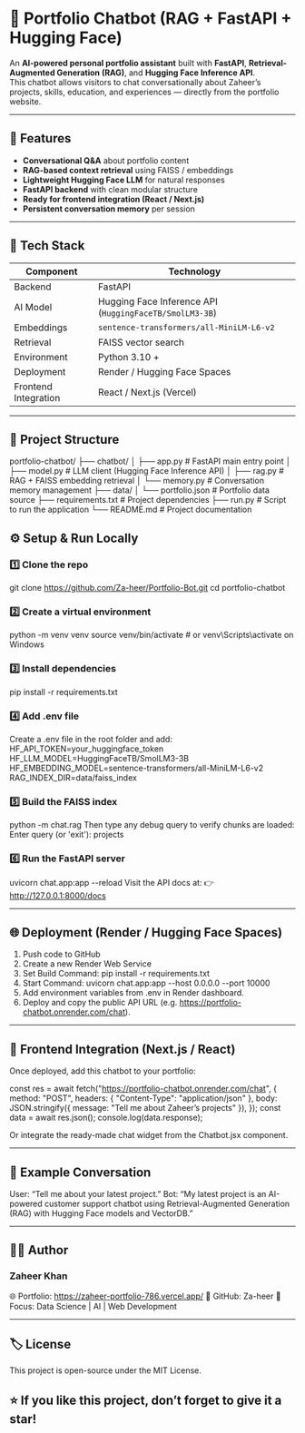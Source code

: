 # 🤖 Portfolio Chatbot (RAG + FastAPI + Hugging Face)

An **AI-powered personal portfolio assistant** built with **FastAPI**, **Retrieval-Augmented Generation (RAG)**, and **Hugging Face Inference API**.  
This chatbot allows visitors to chat conversationally about Zaheer’s projects, skills, education, and experiences — directly from the portfolio website.

---

## 🚀 Features

- **Conversational Q&A** about portfolio content  
- **RAG-based context retrieval** using FAISS / embeddings  
- **Lightweight Hugging Face LLM** for natural responses  
- **FastAPI backend** with clean modular structure  
- **Ready for frontend integration (React / Next.js)**  
- **Persistent conversation memory** per session  

---

## 🧠 Tech Stack

| Component            | Technology                                              |
| -------------------- | ------------------------------------------------------- |
| Backend              | FastAPI                                                 |
| AI Model             | Hugging Face Inference API (`HuggingFaceTB/SmolLM3-3B`) |
| Embeddings           | `sentence-transformers/all-MiniLM-L6-v2`                |
| Retrieval            | FAISS vector search                                     |
| Environment          | Python 3.10 +                                           |
| Deployment           | Render / Hugging Face Spaces                            |
| Frontend Integration | React / Next.js (Vercel)                                |

---

## 📁 Project Structure

portfolio-chatbot/
├── chatbot/
│   ├── app.py          # FastAPI main entry point
│   ├── model.py        # LLM client (Hugging Face Inference API)
│   ├── rag.py          # RAG + FAISS embedding retrieval
│   └── memory.py       # Conversation memory management
├── data/
│       └── portfolio.json # Portfolio data source
├── requirements.txt # Project dependencies
├── run.py              # Script to run the application
└── README.md           # Project documentation

## ⚙️ Setup & Run Locally

### 1️⃣ Clone the repo
git clone https://github.com/Za-heer/Portfolio-Bot.git
cd portfolio-chatbot

### 2️⃣ Create a virtual environment
python -m venv venv
source venv/bin/activate   # or venv\Scripts\activate on Windows

### 3️⃣ Install dependencies
pip install -r requirements.txt

### 4️⃣ Add .env file
Create a .env file in the root folder and add:
HF_API_TOKEN=your_huggingface_token
HF_LLM_MODEL=HuggingFaceTB/SmolLM3-3B
HF_EMBEDDING_MODEL=sentence-transformers/all-MiniLM-L6-v2
RAG_INDEX_DIR=data/faiss_index

### 5️⃣ Build the FAISS index
python -m chat.rag
Then type any debug query to verify chunks are loaded:
Enter query (or 'exit'): projects

### 6️⃣ Run the FastAPI server
uvicorn chat.app:app --reload
Visit the API docs at:
👉 http://127.0.0.1:8000/docs


---
## 🌐 Deployment (Render / Hugging Face Spaces)
1. Push code to GitHub
2. Create a new Render Web Service
3. Set Build Command:
   pip install -r requirements.txt
4. Start Command:
   uvicorn chat.app:app --host 0.0.0.0 --port 10000
5. Add environment variables from .env in Render dashboard.
6. Deploy and copy the public API URL (e.g. https://portfolio-chatbot.onrender.com/chat).
   

---
## 💬 Frontend Integration (Next.js / React)
Once deployed, add this chatbot to your portfolio:

const res = await fetch("https://portfolio-chatbot.onrender.com/chat", {
  method: "POST",
  headers: { "Content-Type": "application/json" },
  body: JSON.stringify({ message: "Tell me about Zaheer’s projects" }),
});
const data = await res.json();
console.log(data.response);

Or integrate the ready-made chat widget from the Chatbot.jsx component.


---
## 🧩 Example Conversation
User: “Tell me about your latest project.”
Bot: “My latest project is an AI-powered customer support chatbot using Retrieval-Augmented Generation (RAG) with Hugging Face models and VectorDB.”


---
## 🧑‍💻 Author
### Zaheer Khan
🌐 Portfolio: https://zaheer-portfolio-786.vercel.app/
💼 GitHub: Za-heer
🧠 Focus: Data Science | AI | Web Development


---
## 🏷 License
This project is open-source under the MIT License.

## ⭐ If you like this project, don’t forget to give it a star!